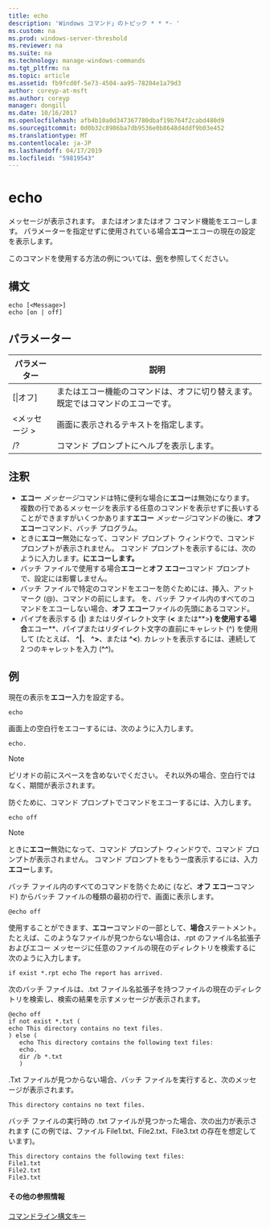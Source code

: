 ```yaml
---
title: echo
description: 'Windows コマンド」のトピック * * *- '
ms.custom: na
ms.prod: windows-server-threshold
ms.reviewer: na
ms.suite: na
ms.technology: manage-windows-commands
ms.tgt_pltfrm: na
ms.topic: article
ms.assetid: fb9fcd0f-5e73-4504-aa95-78204e1a79d3
author: coreyp-at-msft
ms.author: coreyp
manager: dongill
ms.date: 10/16/2017
ms.openlocfilehash: afb4b10a0d347367780dbaf19b764f2cabd480d9
ms.sourcegitcommit: 0d0b32c8986ba7db9536e0b8648d4ddf9b03e452
ms.translationtype: MT
ms.contentlocale: ja-JP
ms.lasthandoff: 04/17/2019
ms.locfileid: "59819543"
---
```

# <a name="echo"></a>echo



メッセージが表示されます。 またはオンまたはオフ コマンド機能をエコーします。 パラメーターを指定せずに使用されている場合**エコー**エコーの現在の設定を表示します。

このコマンドを使用する方法の例については、[例](#BKMK_examples)を参照してください。

## <a name="syntax"></a>構文

```
echo [<Message>]
echo [on | off]
```

## <a name="parameters"></a>パラメーター

|パラメーター|説明|
|---------|-----------|
|[\|オフ]|またはエコー機能のコマンドは、オフに切り替えます。 既定ではコマンドのエコーです。|
|\<メッセージ >|画面に表示されるテキストを指定します。|
|/?|コマンド プロンプトにヘルプを表示します。|

## <a name="remarks"></a>注釈

-   **エコー** *メッセージ*コマンドは特に便利な場合に**エコー**は無効になります。 複数の行であるメッセージを表示する任意のコマンドを表示せずに長いすることができますがいくつかあります**エコー** *メッセージ*コマンドの後に、**オフ エコー**コマンド、バッチ プログラム。
-   ときに**エコー**無効になって、コマンド プロンプト ウィンドウで、コマンド プロンプトが表示されません。 コマンド プロンプトを表示するには、次のように入力します。**にエコーします。**
-   バッチ ファイルで使用する場合**エコー**と**オフ エコー**コマンド プロンプトで、設定には影響しません。
-   バッチ ファイルで特定のコマンドをエコーを防ぐためには、挿入、アット マーク (@)、コマンドの前にします。 を、バッチ ファイル内のすべてのコマンドをエコーしない場合、**オフ エコー**ファイルの先頭にあるコマンド。
-   パイプを表示する (**|**) またはリダイレクト文字 (**<** または**>**) を使用する場合**エコー**、パイプまたはリダイレクト文字の直前にキャレット (^) を使用して (たとえば、 **^|**、 **^>**、または **^<**). カレットを表示するには、連続して 2 つのキャレットを入力 (**^^**)。

## <a name="BKMK_examples"></a>例

現在の表示を**エコー**入力を設定する。
```
echo
```
画面上の空白行をエコーするには、次のように入力します。
```
echo.
```

> [!NOTE]
> ピリオドの前にスペースを含めないでください。 それ以外の場合、空白行ではなく、期間が表示されます。

防ぐために、コマンド プロンプトでコマンドをエコーするには、入力します。
```
echo off 
```

> [!NOTE]
> ときに**エコー**無効になって、コマンド プロンプト ウィンドウで、コマンド プロンプトが表示されません。 コマンド プロンプトをもう一度表示するには、入力**エコー**します。

バッチ ファイル内のすべてのコマンドを防ぐために (など、**オフ エコー**コマンド) からバッチ ファイルの種類の最初の行で、画面に表示します。
```
@echo off
```
使用することができます、**エコー**コマンドの一部として、**場合**ステートメント。 たとえば、このようなファイルが見つからない場合は、.rpt のファイル名拡張子およびエコー メッセージに任意のファイルの現在のディレクトリを検索するに次のように入力します。
```
if exist *.rpt echo The report has arrived.
```
次のバッチ ファイルは、.txt ファイル名拡張子を持つファイルの現在のディレクトリを検索し、検索の結果を示すメッセージが表示されます。
```
@echo off
if not exist *.txt (
echo This directory contains no text files.
) else (
   echo This directory contains the following text files:
   echo.
   dir /b *.txt
   )
```
.Txt ファイルが見つからない場合、バッチ ファイルを実行すると、次のメッセージが表示されます。
```
This directory contains no text files.
```
バッチ ファイルの実行時の .txt ファイルが見つかった場合、次の出力が表示されます (この例では、ファイル File1.txt、File2.txt、File3.txt の存在を想定しています)。
```
This directory contains the following text files:
File1.txt
File2.txt
File3.txt
```

#### <a name="additional-references"></a>その他の参照情報

[コマンドライン構文キー](command-line-syntax-key.md)
